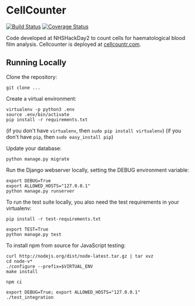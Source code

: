 # CellCounter

[![Build Status](https://secure.travis-ci.org/cellcounter/cellcounter.png)](http://travis-ci.org/cellcounter/cellcounter) [![Coverage Status](https://coveralls.io/repos/cellcounter/cellcounter/badge.svg?branch=master&service=github)](https://coveralls.io/github/cellcounter/cellcounter?branch=master)

Code developed at NHSHackDay2 to count cells for haematological blood film analysis. Cellcounter is deployed at [cellcountr.com](http://www.cellcountr.com).


## Running Locally

Clone the repository:

    git clone ...

Create a virtual environment:

    virtualenv -p python3 .env
    source .env/bin/activate
    pip install -r requirements.txt

(if you don't have `virtualenv`, then `sudo pip install virtualenv`)
(if you don't have `pip`, then `sudo easy_install pip`)

Update your database:

    python manage.py migrate

Run the Django webserver locally, setting the DEBUG environment variable:

    export DEBUG=True
    export ALLOWED_HOSTS="127.0.0.1"
    python manage.py runserver

To run the test suite locally, you also need the test requirements in your virtualenv:

    pip install -r test-requirements.txt

    export TEST=True
    python manage.py test

To install npm from source for JavaScript testing:

    curl http://nodejs.org/dist/node-latest.tar.gz | tar xvz
    cd node-v*
    ./configure --prefix=$VIRTUAL_ENV
    make install

    npm ci
    
    export DEBUG=True; export ALLOWED_HOSTS="127.0.0.1"
    ./test_integration

